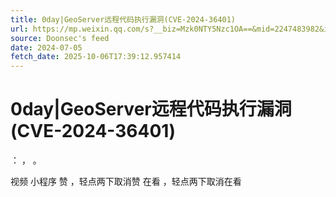 ```yaml
---
title: 0day|GeoServer远程代码执行漏洞(CVE-2024-36401)
url: https://mp.weixin.qq.com/s?__biz=Mzk0NTY5Nzc1OA==&mid=2247483982&idx=1&sn=e4eee53d9676298dc070c0da5151ecc3
source: Doonsec's feed
date: 2024-07-05
fetch_date: 2025-10-06T17:39:12.957414
---
```


# 0day|GeoServer远程代码执行漏洞(CVE-2024-36401)

：
，
。

视频
小程序
赞
，轻点两下取消赞
在看
，轻点两下取消在看